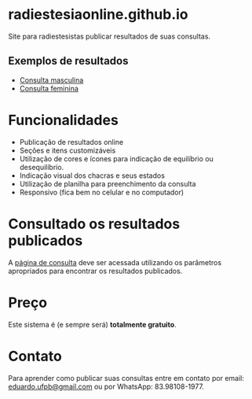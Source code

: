 # radiestesiaonline.github.io

Site para radiestesistas publicar resultados de suas consultas.

## Exemplos de resultados

- [Consulta masculina](https://radiestesiaonline.github.io/consulta.html?r=edusantana&c=nome-do-cliente-2020-04-01)
- [Consulta feminina](https://radiestesiaonline.github.io/consulta.html?r=edusantana&c=nome-da-cliente-2020-04-01)

# Funcionalidades

- Publicação de resultados online
- Seções e itens customizáveis
- Utilização de cores e ícones para indicação de equilíbrio ou desequilíbrio.
- Indicação visual dos chacras e seus estados
- Utilização de planilha para preenchimento da consulta
- Responsivo (fica bem no celular e no computador)

# Consultado os resultados publicados

A [página de consulta](https://radiestesiaonline.github.io/consulta.html) deve ser acessada utilizando os parâmetros apropriados para encontrar os resultados publicados.  

# Preço

Este sistema é (e sempre será) **totalmente gratuito**.

# Contato

Para aprender como publicar suas consultas entre em contato por email: eduardo.ufpb@gmail.com ou por WhatsApp: 83.98108-1977.
